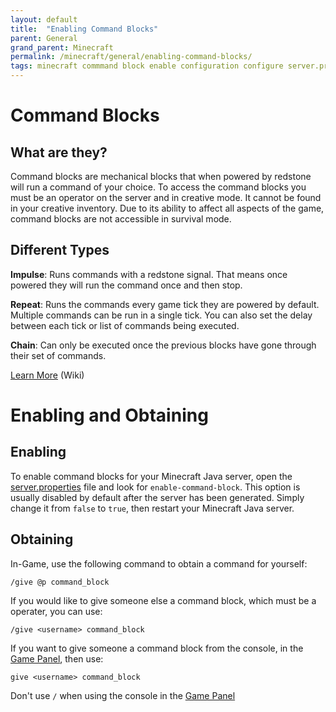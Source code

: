 ```yaml
---
layout: default
title:  "Enabling Command Blocks"
parent: General
grand_parent: Minecraft
permalink: /minecraft/general/enabling-command-blocks/
tags: minecraft commmand block enable configuration configure server.properties
---
```


# Command Blocks
## What are they?
Command blocks are mechanical blocks that when powered by redstone will run a command of your choice. To access the command blocks you must be an operator on the server and in creative mode. It cannot be found in your creative inventory. Due to its ability to affect all aspects of the game, command blocks are not accessible in survival mode.

## Different Types
**Impulse**: Runs commands with a redstone signal. That means once powered they will run the command once and then stop. 

**Repeat**: Runs the commands every game tick they are powered by default. Multiple commands can be run in a single tick. You can also set the delay between each tick or list of commands being executed. 

**Chain**: Can only be executed once the previous blocks have gone through their set of commands. 

[Learn More](https://minecraft.fandom.com/wiki/Command_Block) (Wiki)

# Enabling and Obtaining
## Enabling
To enable command blocks for your Minecraft Java server, open the <u>server.properties</u> file and look for `enable-command-block`. This option is usually disabled by default after the server has been generated.
Simply change it from `false` to `true`, then restart your Minecraft Java server.

## Obtaining
In-Game, use the following command to obtain a command for yourself:
```
/give @p command_block
```

If you would like to give someone else a command block, which must be a operater, you can use:
```
/give <username> command_block
```

If you want to give someone a command block from the console, in the [Game Panel](https://panel.falix.gg), then use:
```
give <username> command_block
```
Don't use `/` when using the console in the [Game Panel](https://panel.falix.gg)
